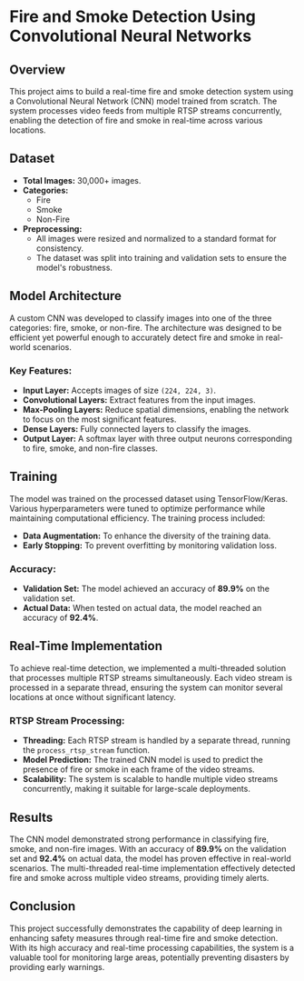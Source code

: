 # Fire and Smoke Detection Using Convolutional Neural Networks

## Overview

This project aims to build a real-time fire and smoke detection system using a Convolutional Neural Network (CNN) model trained from scratch. The system processes video feeds from multiple RTSP streams concurrently, enabling the detection of fire and smoke in real-time across various locations.

## Dataset

- **Total Images:** 30,000+ images.
- **Categories:** 
  - Fire
  - Smoke
  - Non-Fire
- **Preprocessing:**
  - All images were resized and normalized to a standard format for consistency.
  - The dataset was split into training and validation sets to ensure the model's robustness.

## Model Architecture

A custom CNN was developed to classify images into one of the three categories: fire, smoke, or non-fire. The architecture was designed to be efficient yet powerful enough to accurately detect fire and smoke in real-world scenarios.

### Key Features:
- **Input Layer:** Accepts images of size `(224, 224, 3)`.
- **Convolutional Layers:** Extract features from the input images.
- **Max-Pooling Layers:** Reduce spatial dimensions, enabling the network to focus on the most significant features.
- **Dense Layers:** Fully connected layers to classify the images.
- **Output Layer:** A softmax layer with three output neurons corresponding to fire, smoke, and non-fire classes.

## Training

The model was trained on the processed dataset using TensorFlow/Keras. Various hyperparameters were tuned to optimize performance while maintaining computational efficiency. The training process included:
- **Data Augmentation:** To enhance the diversity of the training data.
- **Early Stopping:** To prevent overfitting by monitoring validation loss.

### Accuracy:
- **Validation Set:** The model achieved an accuracy of **89.9%** on the validation set.
- **Actual Data:** When tested on actual data, the model reached an accuracy of **92.4%**.

## Real-Time Implementation

To achieve real-time detection, we implemented a multi-threaded solution that processes multiple RTSP streams simultaneously. Each video stream is processed in a separate thread, ensuring the system can monitor several locations at once without significant latency.

### RTSP Stream Processing:
- **Threading:** Each RTSP stream is handled by a separate thread, running the `process_rtsp_stream` function.
- **Model Prediction:** The trained CNN model is used to predict the presence of fire or smoke in each frame of the video streams.
- **Scalability:** The system is scalable to handle multiple video streams concurrently, making it suitable for large-scale deployments.

## Results

The CNN model demonstrated strong performance in classifying fire, smoke, and non-fire images. With an accuracy of **89.9%** on the validation set and **92.4%** on actual data, the model has proven effective in real-world scenarios. The multi-threaded real-time implementation effectively detected fire and smoke across multiple video streams, providing timely alerts.

## Conclusion

This project successfully demonstrates the capability of deep learning in enhancing safety measures through real-time fire and smoke detection. With its high accuracy and real-time processing capabilities, the system is a valuable tool for monitoring large areas, potentially preventing disasters by providing early warnings.

